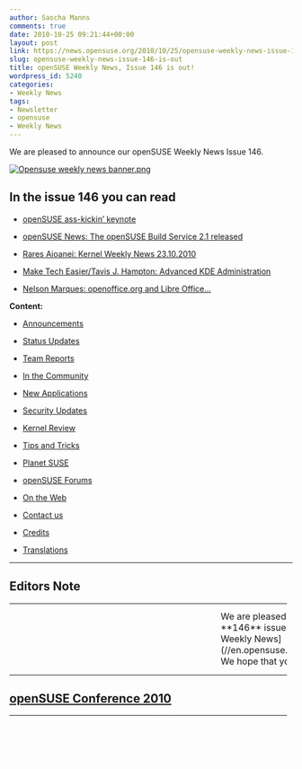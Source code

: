 ```yaml
---
author: Sascha Manns
comments: true
date: 2010-10-25 09:21:44+00:00
layout: post
link: https://news.opensuse.org/2010/10/25/opensuse-weekly-news-issue-146-is-out/
slug: opensuse-weekly-news-issue-146-is-out
title: openSUSE Weekly News, Issue 146 is out!
wordpress_id: 5240
categories:
- Weekly News
tags:
- Newsletter
- opensuse
- Weekly News
---
```


We are pleased to announce our openSUSE Weekly News Issue 146.
<!-- more -->








[![Opensuse weekly news banner.png](//en.opensuse.org/images/6/6d/Opensuse_weekly_news_banner.png)](//en.opensuse.org/File:Opensuse_weekly_news_banner.png)













## In the issue 146 you can read




  * [ openSUSE ass-kickin’ keynote](//news.opensuse.org/?p=5240#openSUSE_ass-kickin.E2.80.99_keynote)


  * [ openSUSE News: The openSUSE Build Service 2.1 released](//news.opensuse.org/?p=5240#openSUSE_News:_The_openSUSE_Build_Service_2.1_released)


  * [ Rares Aioanei: Kernel Weekly News 23.10.2010](//news.opensuse.org/?p=5240#Rares_Aioanei:_Kernel_Weekly_News_23.10.2010)


  * [ Make Tech Easier/Tavis J. Hampton: Advanced KDE Administration](//news.opensuse.org/?p=5240#Make_Tech_Easier.2FTavis_J._Hampton:_Advanced_KDE_Administration)


  * [ Nelson Marques: openoffice.org and Libre Office…](//news.opensuse.org/?p=5240#Nelson_Marques:_openoffice.org_and_Libre_Office.E2.80.A6)















**Content:**




  * [ Announcements](//news.opensuse.org/?p=5240#Announcements)


  * [ Status Updates](//news.opensuse.org/?p=5240#Status_Updates)


  * [ Team Reports](//news.opensuse.org/?p=5240#Team_Reports)


  * [ In the Community](//news.opensuse.org/?p=5240#In_the_Community)


  * [ New Applications](//news.opensuse.org/?p=5240#New.2FUpdated_Applications_.40_openSUSE)


  * [ Security Updates](//news.opensuse.org/?p=5240#Security_Updates)


  * [ Kernel Review](//news.opensuse.org/?p=5240#Kernel_Review)


  * [ Tips and Tricks](//news.opensuse.org/?p=5240#Tips_and_Tricks)


  * [ Planet SUSE](//news.opensuse.org/?p=5240#Planet_SUSE)


  * [ openSUSE Forums](//news.opensuse.org/?p=5240#openSUSE_Forums)


  * [ On the Web](//news.opensuse.org/?p=5240#On_the_Web)


  * [ Contact us](//news.opensuse.org/?p=5240#Feedback_.2F_Communicate_.2F_Get_Involved)


  * [ Credits](//news.opensuse.org/?p=5240#Credits)


  * [ Translations](//news.opensuse.org/?p=5240#Translations)







  



  






  






  






  






  






  






  






  






  






  






  






  






  






  






  






  






  






  






  






* * *


  






## Editors Note








<table style="width: 98%;" class="zeroBorder" >
<tbody >
<tr >

<td style="color: rgb(255, 255, 255); text-align: center; vertical-align: top; width: 36px;" >[![OWN-oxygen-EditorsNote draft02.png](//en.opensuse.org/images/thumb/7/7f/OWN-oxygen-EditorsNote_draft02.png/48px-OWN-oxygen-EditorsNote_draft02.png)](//en.opensuse.org/File:OWN-oxygen-EditorsNote_draft02.png)
</td>

<td style="margin: 0pt 1em 0pt 0pt;" > We are pleased to announce our **146** issue of the [openSUSE Weekly News](//en.opensuse.org/Portal:Weekly_news).  We hope that you will enjoy reading. 
</td>
</tr>
</tbody>
</table>





  









## [openSUSE Conference 2010](//conference.opensuse.org/indico//conferenceDisplay.py?confId=0)








<table style="width: 98%;" class="zeroBorder" >
<tbody >
<tr >

<td style="color: rgb(255, 255, 255); text-align: center; vertical-align: top; width: 36px;" >[![Conf2010 300x250px.png](//en.opensuse.org/images/thumb/d/d7/Conf2010_300x250px.png/48px-Conf2010_300x250px.png)](//en.opensuse.org/File:Conf2010_300x250px.png)
</td>

<td style="margin: 0pt 1em 0pt 0pt;" >  




[![Conf2010 468x60px.png](//en.opensuse.org/images/4/49/Conf2010_468x60px.png)](//en.opensuse.org/File:Conf2010_468x60px.png)




####  [Nelson Marques: To Nuremberg!](//nmarques.digitalwhores.net/2010/10/16/to-nuremberg/)




"Next thursday I’m flying to Nuremberg for the openSUSE Conference. I’m arriving somewhere between 14:00 and 15:00 considering that nothing strange happens (ex: like a snow storm).  

  

 For me it’s the first time I attend to FOSS event from such caliber. I’m having my own expectations about it, and it will for sure help me in the work I’ve been doing. I’m also looking forward to meet ‘_the_’ people to which I have interacted with during the last times online. (...)" 




####  [Sirko Kemter: May I introduce you …..](//karl-tux-stadt.de/ktuxs/?p=2817)




"Marya Morevna, she is one of the attendees of openSUSE Conference. She helps me with my presentation on wednesday evening. She comes from Russia, she likes free software because she earned her live from a tool which is free software - SynfigStudio. (...)" 




####  [The third openSUSE Conference Keynote](//news.opensuse.org/2010/10/18/the-third-opensuse-conference-keynote/)




"This Wednesday the 2nd openSUSE Conference 2010 opens its doors and we are very happy to announce the third keynote today.  

  

 The Desktop and the Cloud – Thoughts about Freedom on Thursday morning at 9:30 am. How relevant is the desktop in a world where computing is happening in the cloud?  

  

 The motto for our conference is one of the basic ideas of openSUSE: Collaboration across borders. This is why we are especially proud to have this subject addressed in a keynote by two key people from the free desktop world: Cornelius Schumacher, president of KDE e.V., and Vincent Untz, former president of the GNOME Foundation. (...)" 




####  [Sascha Manns: Live from the openSUSE Conference 2010 in Nuremberg](//saigkill.wordpress.com/2010/10/20/live-from-the-opensuse-conference-2010-in-nuremberg/)




"Today it starts: The new openSUSE Conference. We have over 240 Registrations before start. Some Registrants sleeping in the Hotel from the Berufsbildungswerk. I’m living in the third floor. And i am happy, a clean and convenient room.  

  

 Today the Conference starts at 09:30 with Henne Vogelsangs Talk „Get your ass up!“. He motivates us, not just to talk about what is to do. We should just doing anything and have fun.  

  

 The next Talk i’ve listened was Lubos Lunaks talk about „Easy multi – distribution package builds with the buid service. Lubos explained us, how to use the kde-obs-generator. This Program needs just a singe INFO File with the needed Inforations, and the Program creates from that a *.spec File and two debian*.control Files. So we have all for building Packages for Fedora, Mandriva, Debian and Ubuntu. This talk motivates me to try it out. Maybe i can support in Future my Packages who i maintain in more Destinations. (...)" 




####  [openSUSE ass-kickin’ keynote](//news.opensuse.org/2010/10/20/opensuse-ass-kickin-keynote/)


"As 260 fans of openSUSE descended upon Nuremberg, the second annual openSUSE Conference began at 9:30 sharp with Hendrik “Henne” Vogelsang delivering a very important and poignant message for us all..  

  




In Henne’s keynote, “Get your ass up!”, he talks about where we are and how we can move forward as a Project. “We’re in a unique position”, Henne said. He asked the audience how old they thought SUSE was. Nobody guessed correctly – it is 18 years. Debian is 17, Red hat 16 – SUSE really has been around a long time. Yet it has only been a really open project for a few years – Henne considers the opening of Factory during 2009 the real milestone here." 




####  [Adrian Schröter: Fotostream from openSUSE Conference 2010](//lizards.opensuse.org/2010/10/21/fotostream-from-opensuse-conference-2010/)




"[Yet another foto stream](//www.flickr.com/photos/adrianschroeter/5101297353/) from the openSUSE conference. You see the desktop leads from KDE and Gnome (Cornelius Schumacher and Vincent Untz) giving a talk about the past and future of the free desktop, Stephan Kulow about the future of the distribution, Bernhard Wiedemann about QA testing and so on.  

  

 Most important may be the presentation of the openSUSE board (mainly by Pascal Bleser) how they plan to found an independent foundation for openSUSE as non-profit organization. An important rule of that foundation is that it is independent of any company (no majority of Novell here) but can handle sponsoring, partnering and trademark questions.  

  

 We had also very filled rooms during the OBS talks, but I was unable to take pictures at that point of time unfortunately ;)  

  

 You can skip to the end and leave a response. Pinging is currently not allowed." 




####  [Sebastian Kügler: openSUSE conference 2010](//vizzzion.org/blog/2010/10/opensuse-conference-2010/)




"These October days, I’m spending in Nürnberg in Southern Germany to attend the openSUSE conference. My role here is three-fold, first and foremost I am here as a representative of open-slx, my employer who sells products and services based on top of openSUSE. Then, I’m a KDE ambassador. Finally, I’m also getting more and more involved with the openSUSE team, getting to know many people and learning about challenges and opportunities this community faces. (...)" 




####  [OSC2010 Key note – From Developers to Users and back](//news.opensuse.org/2010/10/21/osc2010-key-note-from-developers-to-users-and-back/)




"Frank Karlitschek will show us on Saturday at 9:30 the project he’s working on to simplify the way software gets to users. Frank has deep knowledge in open source communities as member of the [KDE e.V](//ev.kde.org/). Board of Directors and eg. as driver behind the [open-PC](//open-pc.com/) project and some more activities he’s doing. (...)" 




####  [Vincent Untz: openSUSE Conference Party](//www.vuntz.net/journal/post/2010/10/21/openSUSE-Conference-Party)




"I'm in Nuremberg since Sunday, and the openSUSE Conference started yesterday. So I have already tons of interesting bits to tell. But the really important part is:  

  

[![20101021 lizard-lounge.png](//en.opensuse.org/images/thumb/7/7b/20101021_lizard-lounge.png/300px-20101021_lizard-lounge.png)](//en.opensuse.org/File:20101021_lizard-lounge.png)  

  

 Thanks to B1 Systems for sponsoring the party tonight!" 




####  [Jos Poortvliet: oSC party fun](//nowwhatthe.blogspot.com/2010/10/osc-party-fun.html)




"Wow, third day of the openSUSE conference already. Feels like the conference started an hour ago, every second has been busy. Well, almost. I'm currently enjoying my morning-thee, feeling a bit bad about the fact that 5 minutes ago the Friday keynote started... Will get a cab soon to not miss all of it ;-)  

  

 Last night we had the party - which was very, very cool. Green lighting, red and green drinks and I've met many nice 'old toads' (the openSUSE branded beer). Which contributes to me really loving my thee right now. (...)" 




####  [Will Stephenson: Video: KDE people at openSUSE Conference 2010](//www.kdedevelopers.org/node/4343)




"I couldn't resist snapping as many KDE folk at the openSUSE conference as I could, and editing them together into: [a short video](//bille.blip.tv/file/4281044/). (...)" 




####  [Smeegol at oSC](//news.opensuse.org/2010/10/23/smeegol-at-osc/)




"Wednesday at the conference, Smeegol master Andrew “Funkypenguin” Wafaa was given the stage by Michael Meeks who was supposed to talk about MeeGo. Meeks claimed that he’d rather have someone on the stage who actually knew what he was talking about, hence Andrew had to explain himself to the audience. (...)" 




####  [Klaas Freitag: openSUSE Conference](//lizards.opensuse.org/2010/10/23/opensuse-conference/)




"I am home from the openSUSE Conference 2010 and finally landed on the sofa. I don’t know why conferences are so exhausting, but they are for me. My brain slowly becomes sorted again and starts to reflect what happened on the conference. Wow, I can say that I didn’t expect it to become such a great event. There were so many interesting and enthusiastic discussions about topics concerning the openSUSE distribution or about things you can do under the openSUSE umbrella. (...)" 




####  [Will Stephenson: Upstream holiday](//lizards.opensuse.org/2010/10/24/upstream-holiday/)




"The openSUSE Conference went really well last week. There was an amazing range of material and the audience’s participation in every talk I attended showed that the openSUSE project has moved past the show-and-tell presentations of a company and its customers to a community using the event to share knowledge between its members and develop. As part of the openSUSE Boosters team, I was in it up to my neck. On Wednesday I started with a talk on image building for application authors which was well attended but I think I should tweak towards users’ needs as there weren’t many app authors present. I gave a talk about the upcoming KDE features that will be in openSUSE 11.4 on Thursday, because openSUSE 11.3 had KDE 4.4 but due to the 3 month difference in both projects’ release cycles, openSUSE 11.4 will have the KDE 4.6 releases of platform, workspaces and apps. That equals a lot of changes, so I summarized them for people who don’t read Planet KDE as avidly as I do. The Lizard Lounge event in the SUSE building on Thursday night gave everyone a chance to catch their breath drinking limited edition Old Toad SUSE beer. (...)" 




####  [Sirko Kemter: openSUSE Conference 2010](//karl-tux-stadt.de/ktuxs/?p=2820)




"I am finally home from openSUSE Conference v2.0 and now I have time to write an article about it. Conference started for me on tuesday with my arrival. I have only 240km ride to Nuremberg but with train you need nearly 4 hours. For the first evening I joined one of the planned social dinners. So I went with some others to a chinese restaurant nearby. (...)" 




####  [Thomas Thym: openSUSE conference 2010 is over](//ungethym.blogspot.com/2010/10/opensuse-conference-2010-is-over.html)




"openSUSE conference is over. It was an amazing and exhausting time. And the most important thing I learned was: The openSUSE project is a commuity. Of cause I meet many community members employed by Novell. But also many contributors NOT payed by that sponsor. The project is moving more and more into the direction of independence (e.g. with it's community based new strategy).  

  

 I was suspisious myself when I choose my distro some time ago. Shall I really try openSUSE, with all the deals the main sponsor is doing? From now on I am sure that these prejudices were wrong. (...)" 




####  [Christian Boltz: Keysigning made easy](//blog.cboltz.de/archives/57-Keysigning-made-easy.html)




"At the openSUSE conference I heard many interesting talks and met lots of nice people from the openSUSE community. I also took part at the keysigning party. To avoid that everybody has to start from scratch, here is a HowTo sign keys efficiently with caff." 




####  [Martin Mohring: OBS 2.1: Status of SuperH (sh4) support with QEMU](//lizards.opensuse.org/2010/10/24/obs-2-1-status-of-superh-sh4-support-with-qemu/)




"With established ARM support in OBS the as well as emulated MIPS and PowerPC is getting more mature, the last big embedded architecture not working in OBS with QEMU user mode was SH4. QEMU developers community had done a lot of work in improving QEMU user mode during the last months, so I can proudly present with currently only a few patches to QEMU git master OBS builds working with the SH4 port of Debian Sid. The new QEMU 0.13 released recently is a big milestone for this. Another news is that I had fixed the bugs in Virtual Machine builds (build script) when using them with some architectures like PowerPC 32bit and SH4. So now also the combination of using for example KVM (XEN should also work) in a worker together with ARM, MIPS, PowerPC and SH4 is working. The appropriate fixes are in one of the next build script releases (if not even released already now with OBS 2.1, I have to check that). You can select architecture “sh4″ with OBS 2.1 and also start a scheduler with “sh4″." 




####  [Sirko Kemter: openSUSE Conference 2010](//karl-tux-stadt.de/ktuxs/?p=2820)




"I am finally home from openSUSE Conference v2.0 and now I have time to write an article about it. Conference started for me on tuesday with my arrival. I have only 240km ride to Nuremberg but with train you need nearly 4 hours. For the first evening I joined one of the planned social dinners. So I went with some others to a chinese restaurant nearby. I was not really happy about the situation to have two of them but Will saw not my announcement on the project mailinglist and planned a second one. But some of the KDE people from the other dinner joined us later. Personnally I like such things so I think we should plan such a thing next conference from the beginning on. Next day the conference started with Hennes kicking ass keynote and ended with my talk about free and open movies and of course I showed some of them. I write an second article about that and of course I load up my slides and give the URLs to the movies I showed there. Between that I attend only a few talks and sessions, one of them was the session about the foundation. Second day I had also not a lot of time to attend sessions, but that means not I did nothing, I had a lot of conversations with people I do work and thats more important for me. I load up some photos and did some tweets and thats what I tried to do, give the part of our community the not can attend the conference a view whats going on there. The day ended with the Lizard Lounge the social event of the openSUSE Conference." ====[[//lizards.opensuse.org/2010/10/24/upstream-holiday/](//lizards.opensuse.org/2010/10/24/upstream-holiday/) The openSUSE Conference went really well last week. There was an amazing range of material and the audience’s participation in every talk I attended showed that the openSUSE project has moved past the show-and-tell presentations of a company and its customers to a community using the event to share knowledge between its members and develop. As part of the openSUSE Boosters team, I was in it up to my neck. On Wednesday I started with a talk on image building for application authors which was well attended but I think I should tweak towards users’ needs as there weren’t many app authors present. I gave a talk about the upcoming KDE features that will be in openSUSE 11.4 on Thursday, because openSUSE 11.3 had KDE 4.4 but due to the 3 month difference in both projects’ release cycles, openSUSE 11.4 will have the KDE 4.6 releases of platform, workspaces and apps. That equals a lot of changes, so I summarized them for people who don’t read Planet KDE as avidly as I do. The Lizard Lounge event in the SUSE building on Thursday night gave everyone a chance to catch their breath drinking limited edition Old Toad SUSE beer. On Friday I gave a spontaneous BoF on KWin’s current and upcoming features. Can you name the four ways to show your desktop in 4.5? I only had 3 until a member of the audience pointed out a 4th. And yesterday I supported Chani’s workshop on developing for Plasma using Javascript and QML, which piqued the audience’s interest by showing how KDE’s high-level services like the Plasma applets framework and the KConfig configuration storage library add value to the glamour of QML and QGraphicsView. To enable all of the audience to participate, I’d prepared another live image, this time an SDK based on KDE trunk, Qt 4.7 and latest Qt Designer 2.0.1 with all the headers and developer docu on board. This paid off, as unlike at Akademy, most people didn’t have developer builds ready to go on their laptops. Within minutes we had copies booting from everyone’s USB sticks and people were working through the included git repository of tutorials prepared by Chani, making flags change colour on click and saving applet state using only a schema file and a Qt Designer config UI." 




####  [Klaas Freitag: openSUSE Conference](//lizards.opensuse.org/2010/10/23/opensuse-conference/)




"I am home from the openSUSE Conference 2010 and finally landed on the sofa. I don’t know why conferences are so exhausting, but they are for me. My brain slowly becomes sorted again and starts to reflect what happened on the conference. Wow, I can say that I didn’t expect it to become such a great event. There were so many interesting and enthusiastic discussions about topics concerning the openSUSE distribution or about things you can do under the openSUSE umbrella. The fun side of community and technology was inspiring people all over, in opposite to some situations I remember on the last years conference where we had to deal with unpleasant topics. This seemed to have completely went away, instead people were aiming to solve problems together in a constructive way or, even more fun, worked on new things without so called stop-energy." 




####  [Thomas Thym: openSUSE conference 2010 is over](//ungethym.blogspot.com/2010/10/opensuse-conference-2010-is-over.html)




"openSUSE conference is over. It was an amazing and exhausting time. And the most important thing I learned was: The openSUSE project is a commuity. Of cause I meet many community members employed by Novell. But also many contributors NOT payed by that sponsor. The project is moving more and more into the direction of independence (e.g. with it's community based new strategy). I was suspisious myself when I choose my distro some time ago. Shall I really try openSUSE, with all the deals the main sponsor is doing? From now on I am sure that these prejudices were wrong." 



</td>
</tr>
</tbody>
</table>





  









## Announcements








<table style="width: 98%;" class="zeroBorder" >
<tbody >
<tr >

<td style="color: rgb(255, 255, 255); text-align: center; vertical-align: top; width: 36px;" >[![Marketing.png](//en.opensuse.org/images/9/98/Marketing.png)](//en.opensuse.org/File:Marketing.png)
</td>

<td style="margin: 0pt 1em 0pt 0pt;" >


####  [openSUSE News: The openSUSE Build Service 2.1 released](//news.opensuse.org/2010/10/19/the-opensuse-build-service-2-1-released/)


"The openSUSE Build Service – OBS – is now officially at release 2.1. We’re delighted with the improvements in this release, including an enhanced web interface, integration with online code management systems and better access controls. (...)" 


####  [Jos Poortvliet: Almost time!](//nowwhatthe.blogspot.com/2010/10/almost-time.html)




"After a slightly-too-big dinner last night your strategy team spend all day working on the strategy docs. We've spend most of that time trying to shorten it without loosing the essential information in there - trying to make it more readable. I think we did reasonable well - the results are [on co-ment](https://lite.co-ment.com/text/lNPCgzeGHdV/view/) again. (...)" 




####  [Advance discontinuation notice for openSUSE 11.1](//lists.opensuse.org/opensuse-announce/2010-10/msg00008.html)




"SUSE Security announces that the SUSE Security Team will stop releasing updates for openSUSE 11.1 soon.  

 Having provided security-relevant fixes for the last two years, we will stop releasing updates after December 31st 2010.  

  

 As a consequence, the openSUSE 11.1 distribution directory on our server download.opensuse.org will be removed from /distribution/11.1/ to free space on our mirror sites. The 11.1 directory in the update tree /update/11.1 will follow, as soon as all updates have been published. Also the openSUSE buildservice repositories building openSUSE 11.1 will be removed. (...)" 




####  [Thomas Schraitle: RTFM!](//lizards.opensuse.org/2010/10/23/rtfm/)




"Before and during the openSUSE conference, some nice people (Jens-Daniel, Jürgen, Darix) created the following site for you:  

[//rtfm.opensuse.org](//rtfm.opensuse.org/)  

  

 Thank you guys! I like the thrilling name. ;-)  

  

 It’s a static page (at the moment?) and collects the current documentation from several products and projects. Probably you will see more to come in the next weeks.  

  

 Have fun!" 




####  [OSC2010 Key note – From Developers to Users and back](//news.opensuse.org/2010/10/21/osc2010-key-note-from-developers-to-users-and-back/)




"Frank Karlitschek will show us on Saturday at 9:30 the project he’s working on to simplify the way software gets to users. Frank has deep knowledge in open source communities as member of the KDE e.V. Board of Directors and eg. as driver behind the open-PC project and some more activities he’s doing. What makes developers and users happy ? Currently developers create great software solving the user’s problem. But getting the software in a consumable way, simple, fast and efficient to the user nowadays still comes with some challenges. And marketing of the software isn’t covered either yet. So, maybe this situation could be improved. This is the first public presentation of on ongoing project to radically simplify the work for the developers and make new applications available for end users in just a few minutes. If you have not registered for the conference yet, please do so here to assure we have enough chairs. Our yearly conference is free of charge, offers interesting talks and gives you the best chance to meet many cool people in person!" 




####  [Smeegol at oSC](//news.opensuse.org/2010/10/23/smeegol-at-osc/)




"Wednesday at the conference, Smeegol master Andrew “Funkypenguin” Wafaa was given the stage by Michael Meeks who was supposed to talk about MeeGo. Meeks claimed that he’d rather have someone on the stage who actually knew what he was talking about, hence Andrew had to explain himself to the audience. **What is special about Smeegol** According to Andrew he developed Smeegol in part because he thought he could do better by building upon openSUSE. openSUSE has a real ‘open’ builservice, where anyone can easily contribute code and improvements to the packages where MeeGo has a much more closed development process. Moreover, openSUSE offers a whole ecosystem of services like a wiki and a bugtracker; and more importantly, openSUSE has a huge community of experts in a variety of area’s who can answer questions and contribute solutions to the many issues that MeeGo faces. Andrew has, for many applications and components in Smeegol, taken advantage of existing openSUSE packages thus offering NetworkManager (which offers proper encryption support, AdHoc networking, VPN etc ) and a more up-to-date Chromium. Andrew also spend considerable time in getting more social networking features to work in Smeegol – like Facebook and twitter." 



</td>
</tr>
</tbody>
</table>





  









## Status Updates







### Distribution





<table style="width: 98%;" class="zeroBorder" >
<tbody >
<tr >

<td style="color: rgb(255, 255, 255); text-align: center; vertical-align: top; width: 36px;" >[![Suse Box.png](//en.opensuse.org/images/thumb/9/94/Suse_Box.png/48px-Suse_Box.png)](//en.opensuse.org/File:Suse_Box.png)
</td>

<td style="margin: 0pt 1em 0pt 0pt;" >  




####  Bugzilla




**Important links:**




  * [Detailed Bugzilla Report](https://bugzilla.novell.com/report.cgi?x_axis_field=bug_severity&y_axis_field=product&z_axis_field=&query_format=report-table&short_desc_type=allwordssubstr&short_desc=&long_desc_type=fulltext&long_desc=&classification=openSUSE&bug_file_loc_type=allwordssubstr&bug_file_loc=&status_whiteboard_type=allwordssubstr&status_whiteboard=&keywords_type=anywords&keywords=&bug_status=UNCONFIRMED&bug_status=NEW&bug_status=ASSIGNED&bug_status=NEEDINFO&bug_status=REOPENED&emailassigned_to1=1&emailtype1=substring&email1=&emailassigned_to2=1&emailreporter2=1&emailqa_contact2=1&emailcc2=1&emailtype2=substring&email2=&bugidtype=include&bug_id=&votes=&chfieldfrom=&chfieldto=Now&chfieldvalue=&format=table&action=wrap&field0-0-0=noop&type0-0-0=noop&value0-0-0=)


  * [Submitting Bug Reports](//en.opensuse.org/openSUSE:Submitting_bug_reports)


  * [Bug Reporting FAQ](//en.opensuse.org/openSUSE:Bug_reporting_FAQ)


</td>
</tr>
</tbody>
</table>





  






## Team Reports




### Build Service Team





<table style="width: 98%;" class="zeroBorder" >
<tbody >
<tr >

<td style="color: rgb(255, 255, 255); text-align: center; vertical-align: top; width: 36px;" >[![OWN-oxygen-Build-Service.png](//en.opensuse.org/images/9/98/OWN-oxygen-Build-Service.png)](//en.opensuse.org/File:OWN-oxygen-Build-Service.png)
</td>

<td style="margin: 0pt 1em 0pt 0pt;" >


####  [Jos Poortvliet: Notes on OBS](//nowwhatthe.blogspot.com/2010/10/notes-on-obs.html)




"Having an awesome time here at the conference - esp last night with the Movie Night, the Movies were cool. As was the beer during and afterwards...  

  

 During the day I followed talk by Lubos Lunak about the Build Service as I wanted to learn more about it. As I made notes I decided to share them :D  

  

 In the introduction Lubos shared that apparently you have to package each application by hand - however, automatic downloading of random tarballs from the internet and turning them into packages for all linux distributions on distrowatch.org is planned for OBS 3.0! (...)" 




####  [Martin Mohring: OBS 2.1: Status of SuperH (sh4) support with QEMU](//lizards.opensuse.org/2010/10/24/obs-2-1-status-of-superh-sh4-support-with-qemu/)




"With established ARM support in OBS the as well as emulated MIPS and PowerPC is getting more mature, the last big embedded architecture not working in OBS with QEMU user mode was SH4. QEMU developers community had done a lot of work in improving QEMU user mode during the last months, so I can proudly present with currently only a few patches to QEMU git master OBS builds working with the SH4 port of Debian Sid. The new QEMU 0.13 released recently is a big milestone for this. (...)" 




####  Build Service Statistics




Statistics can found at [//build.opensuse.org](//build.opensuse.org/)



</td>
</tr>
</tbody>
</table>





  






### GNOME Team





<table style="width: 98%;" class="zeroBorder" >
<tbody >
<tr >

<td style="color: rgb(255, 255, 255); text-align: center; vertical-align: top; width: 36px;" >[![GNOME-foot.jpg](//en.opensuse.org/images/thumb/8/82/GNOME-foot.jpg/48px-GNOME-foot.jpg)](//en.opensuse.org/File:GNOME-foot.jpg)
</td>

<td style="margin: 0pt 1em 0pt 0pt;" >  




####  [Vincent Untz: JDLL 2010](//www.vuntz.net/journal/post/2010/10/21/JDLL-2010)




"Last Friday, I headed to Lyon for the JDLL 2010. It's an event that feels always a bit special for me since the JDLL was the first event I attended a long while ago. Even though it's not the biggest event in France, for some reason, all the usual suspects from the french-speaking free software community is coming. So a good place to be to catch up with various people (Alexandre, Didier, FrédéricP, Michael from the GNOME-FR <strike>conspiracy</strike>community, as well as our friends from Mageia, and more). (...)" 



</td>
</tr>
</tbody>
</table>





  






### KDE Team





<table style="width: 98%;" class="zeroBorder" >
<tbody >
<tr >

<td style="color: rgb(255, 255, 255); text-align: center; vertical-align: top; width: 36px;" >[![Kde-logo.jpg](//en.opensuse.org/images/thumb/7/73/Kde-logo.jpg/48px-Kde-logo.jpg)](//en.opensuse.org/File:Kde-logo.jpg)
</td>

<td style="margin: 0pt 1em 0pt 0pt;" >  




####  [Andreas Demmer: Dashboard animation](//www.andreas-demmer.de/en/2010/10/19/dashboard-animation/?utm_source=feedburner&utm_medium=feed&utm_campaign=Feed%3A+andreas-demmer%2Fkde+%28Andreas+Demmer%3A+KDE%29)




"Yesterday evening, I added the first animation to the KWin [dashboard effect](//www.andreas-demmer.de/en/2010/06/24/dashboard-effekt-plugin-stand-der-dinge/): Saturation and brightness of the background do now change over a configurable time span when the dashboard appears. The smooth fade of the background adds some eye candy without being to obstrusive (hopefully).  

  

 I posted [the according patch](//reviewboard.kde.org/r/5658/) to the KDE review board. If everything works out fine, the patch will be in trunk for KDE SC 4.6 before code freeze." 



</td>
</tr>
</tbody>
</table>





  






### Marketing Team





<table style="width: 98%;" class="zeroBorder" >
<tbody >
<tr >

<td style="color: rgb(255, 255, 255); text-align: center; vertical-align: top; width: 36px;" >[![Start-here-branding.png](//en.opensuse.org/images/thumb/c/c6/Start-here-branding.png/48px-Start-here-branding.png)](//en.opensuse.org/File:Start-here-branding.png)
</td>

<td style="margin: 0pt 1em 0pt 0pt;" >


####  [Jos Poortvliet: Ambassador video's](//nowwhatthe.blogspot.com/2010/10/ambassador-videos.html)




"A couple of days ago Chuck came up with a (brilliant) idea to bring our ambassadors a bit closer to the openSUSE conference, even if they can't physically be there: [let's all record a greeting message](//lists.opensuse.org/opensuse-ambassadors/2010-10/msg00025.html)!  

  

 So that idea is awesome, and Bruno just announced [some space to put the video's](//lists.opensuse.org/opensuse-ambassadors/2010-10/msg00050.html).  

  

 So, if you're an openSUSE ambassador and you won't make it to the conference, record a video and put it live :D (...)" 



</td>
</tr>
</tbody>
</table>





  






### Mono Team





<table style="width: 98%;" class="zeroBorder" >
<tbody >
<tr >

<td style="color: rgb(255, 255, 255); text-align: center; vertical-align: top; width: 36px;" >[![Mono project logo.png](//en.opensuse.org/images/thumb/8/87/Mono_project_logo.png/48px-Mono_project_logo.png)](//en.opensuse.org/File:Mono_project_logo.png)
</td>

<td style="margin: 0pt 1em 0pt 0pt;" >  




####  [Lluis Sanchez: Cydin source published](//foodformonkeys.blogspot.com/2010/10/cydin-source-published.html)




"I just published the source code of [Cydin](//foodformonkeys.blogspot.com/2010/06/hack-week-project-cydin.html) in [github](//github.com/slluis/cydin). Cydin is an add-in repository for applications based on Mono.Addins. The latest version is currently running the [MonoDevelop add-in repo](//addins.monodevelop.com/). I have many ideas to keep improving Cydin. Here are a few: (...)" 



</td>
</tr>
</tbody>
</table>





  






### openFATE Team





<table style="width: 98%;" class="zeroBorder" >
<tbody >
<tr >

<td style="color: rgb(255, 255, 255); text-align: center; vertical-align: top; width: 36px;" >[![Logo-fate.png](//en.opensuse.org/images/thumb/c/c2/Logo-fate.png/48px-Logo-fate.png)](//en.opensuse.org/File:Logo-fate.png)
</td>

<td style="margin: 0pt 1em 0pt 0pt;" >  




####  [#310721: Pkg-Config with Packagekit/Zypper integration](https://features.opensuse.org/310721)




"This idea is made to make installing from source easiest as possible. Many tools to generating makefile (configure) uses pkg-config a lot. Pkg-config returns complirer flags and path to include files.  

  

 When the package devel/header files isn't insralled, pkg-config only returns error code. We should modify pkg-config to search devel packages in the repository(like cnf). We can integrated zypper, but integrating PackageKit instead is also a good choice. The behaviour can be simply: displaying package name to install on error out. Not always package name are matched to name suggested by configuration script.  

  

 I can also imagine to write complete replacement for make, which modify system path to directory with special wrapper for compilers/pkg-config." 




####  [#310722: Update xconfig in kernel to use QT4](https://features.opensuse.org/310722)




"Since QT3 is unsupported now should the kernels xconfig now utilize QT4 instead of QT3?" 




####  [#310739: Explain how to "disable" pam-config, if manual pam configuration is in place](https://features.opensuse.org/310739)




"pam-config write the files /etc/pam.d/common-***-pc. If a user want to use its own configuration, he has to remove the symlink from /etc/pam.d/common-*** to the -pc files and create the common-*** file with his configuration to prevent pam-config from removing his configuration.  

  

 But this is nowhere explained. It should be added to the pam-config manpage.  

  

 Additionally we should think about a way to prevent overwriting manual changes to the service files, if --service is used." 




####  Statistics




[Feature](https://features.opensuse.org/) statistics for [openSUSE 11.4](https://features.opensuse.org/statistic/product/22236)




[More information on openFATE](//en.opensuse.org/openSUSE:Openfate)



</td>
</tr>
</tbody>
</table>





  






### OpenOffice.org Team





<table style="width: 98%;" class="zeroBorder" >
<tbody >
<tr >

<td style="color: rgb(255, 255, 255); text-align: center; vertical-align: top; width: 36px;" >[![Nuvola apps ooo gulls.png](//en.opensuse.org/images/thumb/3/3b/Nuvola_apps_ooo_gulls.png/48px-Nuvola_apps_ooo_gulls.png)](//en.opensuse.org/File:Nuvola_apps_ooo_gulls.png)
</td>

<td style="margin: 0pt 1em 0pt 0pt;" >


####  [Mike McCallister: More LibreOffice: Infrastructure Expands, Beta 2 Released, and Oracle Gets Hostile](//metaverse.wordpress.com/2010/10/19/more-libreoffice-infrastructure-expands-beta-2-released-and-oracle-gets-hostile/)




"A couple weeks into the LibreOffice project, and the room is really beginning to come together. Let’s try to summarize what’s been happening: 




  * October 13 marked the 10th anniversary of Sun freeing the StarOffice source code and creating the OpenOffice.org project. Luis Suarez-Potts sent this email on behalf of the OpenOffice.org community. The Document Foundation released The Next Decade Manifesto, outlining the goals of the foundation and the LibreOffice project. 


  * LibreOffice Beta 2 was released on October 14. (...)" 


</td>
</tr>
</tbody>
</table>





  






### Translation Team





<table style="width: 98%;" class="zeroBorder" >
<tbody >
<tr >

<td style="color: rgb(255, 255, 255); text-align: center; vertical-align: top; width: 36px;" >[![Icon-localize.png](//en.opensuse.org/images/thumb/9/95/Icon-localize.png/48px-Icon-localize.png)](//en.opensuse.org/File:Icon-localize.png)
</td>

<td style="margin: 0pt 1em 0pt 0pt;" >  




####  Localization




  * Daily updated translation statistics are available on the [openSUSE Localization Portal](//i18n.opensuse.org/). 


  * [Trunk Top-List](//i18n.opensuse.org/stats/trunk/toplist.php) – [Localization Guide](//en.opensuse.org/OpenSUSE_Localization_Guide)


</td>
</tr>
</tbody>
</table>





  









## In the Community 








<table style="width: 98%;" class="zeroBorder" >
<tbody >
<tr >

<td style="color: rgb(255, 255, 255); text-align: center; vertical-align: top; width: 36px;" >[![Icon-project.png](//en.opensuse.org/images/3/31/Icon-project.png)](//en.opensuse.org/File:Icon-project.png)
</td>

<td style="margin: 0pt 1em 0pt 0pt;" >  




###  Events & Meetings




Past: 




  * [**October 13, 2010: German Wiki Team Meeting**](//news.opensuse.org/2010/05/30/german-wiki-team-meeting-2/)


  * [**October 14, 2010: ﻿openSUSE KDE Team meeting**](//news.opensuse.org/2010/05/13/%ef%bb%bfopensuse-kde-team-meeting/)


  * [**October 20, 2010: openSUSE Board Meeting**](//news.opensuse.org/2010/03/24/opensuse-board-meeting/)


  * [**October 21, 2010: Lizard Lounge**](//news.opensuse.org/2010/10/14/lizard-lounge-2/)


  * [**October 20-23, 2010: openSUSE Conference 2010 (Nuremberg, Germany)**](//en.opensuse.org/Portal:Conference)



  

 Upcoming: 




  * [** October 27, 2010: German Wiki Team Meeting**](//news.opensuse.org/2010/05/30/german-wiki-team-meeting-2/)


  * [** November 6, 2010: Brandenburger Linuxinfotag (Germany)**](//blit.org/)


  * [** November 10-12, 2010: Latinoware 2010 (Brazil)**](//www.latinoware.org/)


  * [** November 13-14, 2010: OpenRheinRuhr (Germany)**](//openrheinruhr.de/)



  






  * You can find more informations on other events at: 


    * [openSUSE News/Events](//news.opensuse.org/category/events/) – [Local events](//en.opensuse.org/openSUSE:Ambassadors_events)



###  openSUSE for your ears




  * The openSUSE Weekly News are available as Livestream or Podcast in the German Language. You can hear it or download it on [//blog.radiotux.de/podcast](//blog.radiotux.de/podcast). 



###  From Ambassadors




####  [Mohammad Edwin Zakaria: Geeko Comes to Schools](//lizards.opensuse.org/2010/10/17/3dmedwinz-picasaweb-hrefhttppicasaweb-google-commedwinzicteqep-target_blankpicasaweb/)




"Yogyakarta is one of the tourism destination in Indonesia. The unique Javanise tradition blend with some acculturation from outside culture. Recently I was asked by the Ministry of Communication and Information Technology and Office of Education, Youth and Sport of Yogyakarta to help them to prepare the computer lab for elementary and junior high school in Yogyakarta Province – Indonesia.  

  

 Well, this is the tough job. I work with some expert, teacher and education strategist to prepare the e-learning system. We should prepare learning/teaching material in digital format, train the teacher to use authoring tools and operating system, and prepare the schools to be ready to receive the PC’s. This government initiative will involve 500 schools in 3 years. Every school that involve in this program will receive 21 PCs.  

  

 We select openSUSE Li-f-e as the operating system in every pc. The selection is not because I’m an openSUSE member but we come to the conclusion that openSUSE Li-f-e is the most complete and well prepare distribution for education (well, I convince other expert, some of them are Ph.D, he..he…). This year there are 110 schools involve in this program, this means another new 2310 openSUSE installation and more than 4000 new users if we assume that every PC will be used by 2 students. (...)" 




####  [Kálmán Kéménczy: Linux in Education (LOK) - Budapest, Hungary - Report](//lists.opensuse.org/opensuse-ambassadors/2010-10/msg00061.html)




"Please find my report here.  




Event: Linux in Education (LOK) - Budapest, Hungary.  Date: October 16th, 2010.  Location: Miklos Bercsenyi High School and College (...)" 


####  [Kálmán Kéménczy: Ambassador goal review - Hungary](//lists.opensuse.org/opensuse-ambassadors/2010-10/msg00063.html)




"I like the boosters weekly review so I decide to do a bimonthly review for same reasons about the status of my/Hungarian community goals.  

 On the 11.3 release party in Budapest we set few goals in August:  

[//lists.opensuse.org/opensuse-ambassadors/2010-08/msg00069.html](//lists.opensuse.org/opensuse-ambassadors/2010-08/msg00069.html) (...)" 




###  openSUSE in $COUNTRY


"Details" 


###  Communication




  * [The Mailinglists](//lists.opensuse.org/)


  * [The openSUSE Forums](//forums.opensuse.org/)] 



###  Contributors




  * [The User Directory](//users.opensuse.org/)


</td>
</tr>
</tbody>
</table>





  









## New/Updated Applications @ openSUSE








<table style="width: 98%;" class="zeroBorder" >
<tbody >
<tr >

<td style="color: rgb(255, 255, 255); text-align: center; vertical-align: top; width: 36px;" >[![OWN-oxygen-New-Updated-Applications.png](//en.opensuse.org/images/1/10/OWN-oxygen-New-Updated-Applications.png)](//en.opensuse.org/File:OWN-oxygen-New-Updated-Applications.png)
</td>

<td style="margin: 0pt 1em 0pt 0pt;" >  




####  [Sankar P: Stunning Random Wallpapers for your "openSUSE GNOME" Desktop](//psankar.blogspot.com/2009/10/stunning-random-wallpapers-for-your.html)




"I came across an interesting project named [Webilder](//www.webilder.org/). It is so awesome. Webilder can... 


- download flickr photos that match tags (for example: beach,party)  - download photos from flickr users of your choice.  - download most interesting photos from flickr.  - download amazing daily proshots from Webshots (requires Webshots account).  - automatically download new photos for you.  - change your wallpaper every few minutes.  - import webshots collections (wbz or wbc formats). 


(...)  

  

 openSUSE was not having rpms for this package. So I went ahead and created a build-service [project](https://build.opensuse.org/project/show?project=home:psankar:webilder) for this. [Go GRAB The RPM :-)](//software.opensuse.org/ymp/home:psankar:webilder/openSUSE_11.1/Webilder.ymp) (1-click install) (...)" 




  * You can find other interesting Packages at: 


  * [Packman](//packman.links2linux.de/rdf/packman_en.rdf) – [OBS](https://hermes.opensuse.org/feeds/66367)


</td>
</tr>
</tbody>
</table>





  









## Security Updates








<table style="width: 98%;" class="zeroBorder" >
<tbody >
<tr >

<td style="color: rgb(255, 255, 255); text-align: center; vertical-align: top; width: 36px;" >[![Logo-SecurityUpdates.png](//en.opensuse.org/images/6/68/Logo-SecurityUpdates.png)](//en.opensuse.org/File:Logo-SecurityUpdates.png)
</td>

<td style="margin: 0pt 1em 0pt 0pt;" >


To view the security announcements in full, or to receive them as soon as they're released, refer to the [openSUSE Security Announce](//lists.opensuse.org/opensuse-security-announce/) mailing list.  

  





</td>
</tr>
</tbody>
</table>





  









## Kernel Review








<table style="width: 98%;" class="zeroBorder" >
<tbody >
<tr >

<td style="color: rgb(255, 255, 255); text-align: center; vertical-align: top; width: 36px;" >[![Tux.svg.png](//en.opensuse.org/images/thumb/b/bc/Tux.svg.png/48px-Tux.svg.png)](//en.opensuse.org/File:Tux.svg.png)
</td>

<td style="margin: 0pt 1em 0pt 0pt;" >  




####  [Linus Torvalds: Linux 2.6.36](//thread.gmane.org/gmane.linux.kernel/1051573)




"So it's a week later than I wanted (plus all the days that added up from me having a few 8-day weeks during this release window), but it's out there now.  

  

 The delay means that the merge window that opens now would cover the upcoming kernel summit. However, I really hope that everybody sends me their patches and pull requests _before_ KS even starts. And if you're affected by the kernel summit you probably won't have time during it to finalize anything that week anyway, especially for those staying for plumbers afterwards, and... (...)" 




####  [h-online/Thorsten Leemhuis: What's new in Linux 2.6.36](//www.h-online.com/open/features/What-s-new-in-Linux-2-6-36-1103009.html)




"The new kernel version is notable because it hasn't grown in size – yet it contains hundreds of advancements which will be obvious to end users, who don't often notice changes in their Linux distribution's kernel.  

  

 After 80 days of development Linus Torvalds has released Linux version 2.6.36. It got the name "Flesh-Eating Bats with Fangs" with the eight pre-release; Torvalds was inspired by a bat that recently found its way into his house. The new Linux kernel is no larger than its immediate predecessor – a rarity, as over the past few years the kernel sources have grown by several hundred thousand lines of code with every new version released in the main development branch. (...)" 




####  [Rares Aioanei: Kernel Weekly News 23.10.2010](//schaiba.wordpress.com/2010/10/20/kernel-weekly-news-23-10-2010/)


"Hello gals and guys and welcome! Since last time, we have a wave of interesting patches, updates and RFCs so let’s just get into it." 
</td>
</tr>
</tbody>
</table>





  









## Tips and Tricks








<table style="width: 98%;" class="zeroBorder" >
<tbody >
<tr >

<td style="color: rgb(255, 255, 255); text-align: center; vertical-align: top; width: 36px;" >[![OWN-oxygen-Tips-and-Tricks.png](//en.opensuse.org/images/9/98/OWN-oxygen-Tips-and-Tricks.png)](//en.opensuse.org/File:OWN-oxygen-Tips-and-Tricks.png)
</td>

<td style="margin: 0pt 1em 0pt 0pt;" >  




###  For Desktop Users




####  [Make Tech Easier/Tavis J. Hampton: Advanced KDE Administration](//maketecheasier.com/advanced-kde-administration/2010/10/20)




"For general use, it is sufficient to configure KDE using the options provided in System Settings and in individual application settings. Nevertheless, to unlock the full power of KDE, you should learn some of the system administration tools that it provides. (...)" 




####  [SUSE Geek: BCM4311/4312/4321/4322 Wireless in openSUSE 11.3](//www.susegeek.com/wireless/bcm4311431243214322-wireless-in-opensuse-11-3/)




"In openSUSE 11.3, laptops installed with the BCM4311/BCM4312/BCM4321/BCM4322 Wireless LAN cards like the Dell Inspiron 1525 do not have drivers installed and hence do not work out of the box. In Dell this Wireless card is labelled as “Dell 1395 Wireless card”. The broadcom-wl package which contain Broadcom’s IEEE 802.11a/b/g/n hybrid Linux® device driver for use with Broadcom’s BCM4311-, BCM4312-, BCM4321-, and BCM4322-based hardware doesn’t seem to work. (...)" 




  






###  For Commandline/Script Newbies




####  [Linux.com/Joe 'Zonker' Brockmeier: Essentials of Bash Scripting: Using Loops](//www.linux.com/learn/tutorials/373609:essentials-of-bash-scripting-using-loops)




"An essential rule of system administration: If you need to do something often, try to write a script to do it for you. If you need to do something several times within a script, you'll need to be able to use loop statements to repeat something until done. With GNU Bash, you'll do this with _for_, _while_, and _until_ statements. (...)" 




####  [SUSE Geek: How to send email with attachments from command line](//www.susegeek.com/internet-browser/how-to-send-email-with-attachments-from-command-line/)




"This is a quick tip for all those beginers on openSUSE, SUSE Linux or even for that matter on any Linux or Unix distros on how to send an email from command line with an attachment. This could be a text or an image file.  

 By default, mail messages can be encoded with the file content into the mail message body rather than adding the required file as an attachment. To send a file as an attachment use the “uuencode” utility as follows: (...)" 




  






###  For Developers and Programmers




####  [webreference/Leidago Noabeb: Create a Localized Web Page with PHP](//www.webreference.com/programming/php/localization/)




"The process of making your applications/websites usable in many different locales is called internationalization, While customizing your code for different locales is called localization. Localization is the process of making your applications or websites local to where it is being viewed. For example, you can make a website more local to a particular place by converting its text to the predominate language of that location and by displaying the local time (e.g. German for people living in Germany or French for people living in France). (...)" 




####  [Linux User & Developer/Kunal Deo: Develop Apache HTTP Server Modules](//www.linuxuser.co.uk/tutorials/develop-apache-modules/)




"As of February 2010, Apache served over 54.46% of all websites and over 66% of the million busiest. It is available on a wide variety of platforms including Linux, Mac OS X, Windows and BSD. One of the key factors behind Apache HTTP Server’s success is its modular architecture. The Apache HTTP Server core is very simple and doesn’t do much. The default distribution of HTTP Server contains the core and a set of core Apache Modules that handle most of the web-server-related operations. This modular architecture presents several benefits. For example, instead of running the full server, one can enable only the modules that one will use; this way one can run the most efficient version of the HTTP Server without changing the server code. Another benefit of modular architecture is extensibility. Apache as a web server community implements a defined feature set approved by the community, but that may or may not be enough for everybody. With extensible architecture, anybody can extend Apache HTTP Server according to their needs by developing Apache modules. (...)" 




  






###  For System Administrators




####  [SUSE Geek: How to configure Postfix to send emails in openSUSE and SUSE Linux](//www.susegeek.com/networking/how-to-configure-postfix-to-send-emails-in-opensuse-and-suse-linux/)




"Default installs of openSUSE and SUSE Linux will not be able to send emails. The following simple configuration procedure should help you setup postfix to send emails. Infact, this should work on most of the Linux distros. The config file for postfix is 


/etc/postfix/main.cf 


Edit this file and set the following values: (...)" 




####  [Han Wen Kam: Getting Started with KVM on SLES 11 SP1](//sellingfreesoftwareforaliving.blogspot.com/2010/10/getting-started-with-kvm-on-sles-11-sp1.html)




"This blog post is long overdued and I apologized to those who had encouraged me to do so earlier and I procrastinated.  

  

 With SLES 11 SP1, officially available earlier in June 2010, KVM (Kernel-based Virtual Machine) is officially supported in addition to the more mature Xen virtualization (since 2006). You can install both hypervisors on the same installation of SLES 11 SP1 but you can only choose to use one or the other and not both at the same time (reboot required to switch)." 



</td>
</tr>
</tbody>
</table>





  









## Planet SUSE








<table style="width: 98%;" class="zeroBorder" >
<tbody >
<tr >

<td style="color: rgb(255, 255, 255); text-align: center; vertical-align: top; width: 36px;" >[![Logo-PlanetSUSE.png](//en.opensuse.org/images/thumb/f/fe/Logo-PlanetSUSE.png/48px-Logo-PlanetSUSE.png)](//en.opensuse.org/File:Logo-PlanetSUSE.png)
</td>

<td style="margin: 0pt 1em 0pt 0pt;" >  




####  [Nelson Marques: openoffice.org and Libre Office…](//nmarques.digitalwhores.net/2010/10/18/openoffice-org-and-libre-office/)




"Yesterday I’ve found an interesting piece on /., a bit sensationalist and maybe misleading, but nevertheless interesting with a flashy title. I’ve closely look at the source of such article looking for a possible justification for the title, though unable to find one that could justify it. But this is not important…" 




####  [Miguel de Icaza: Shipping Smiles on the AppStore](//tirania.org/blog/archive/2010/Oct-20-1.html)




"Happy days at Mono Central. Just [a few months ago](//tirania.org/blog/archive/2010/Apr-19.html) we decided that we should apply the lessons learned from MonoTouch to Mono on the Mac and we built a new set of .NET APIs for developing native Mac applications. We called this [MonoMac](//www.mono-project.com/MonoMac). (...)" 




####  [Holger Hetterich: SMBTA presentation @ Storage Developer Conference posted](//holger123.wordpress.com/2010/10/22/smbta-presentation-storage-developer-conference-posted/)




"The slides from the presentation on SMB Traffic Analyzer I did at the [Storage Developer Conference 2010](//www.snia.org/events/storage-developer2010/) can be downloaded here:  

  

[SMB Traffic Analyzer](//holger123.files.wordpress.com/2010/10/smbta.pdf)  

  

_The SMB traffic analyzer software suite is a toolset aimed at visualizing the data flow on one or more Samba servers, providing statistics about the usage of Samba services. The long term goal of the SMB Traffic Analyzer project is to provide a universal remote debugging facility for Samba._" 




####  [Pavol Rusnak: Why is pkg-config the best thing since sliced bread](//stick.gk2.sk/blog/2010/10/why-is-pkg-config-the-best-thing-since-sliced-bread/)




"For those of you who haven’t met pkg-config yet a short introduction from its project page: 


pkg-config is a helper tool used when compiling applications and libraries. It helps you insert the correct compiler options on the command line so an application can use gcc -o test test.c `pkg-config --libs --cflags glib-2.0` for instance, rather than hard-coding values on where to find glib (or other libraries). It is language-agnostic, so it can be used for defining the location of documentation tools, for instance. 


More and more projects are using pkg-config already, but there is still a very high number of projects that don’t. This post tries to describe why using pkg-config is a good idea." 




####  [Sebastian Kügler: Schizophrenic clock effect](//vizzzion.org/blog/2010/10/schizophrenic-clock-effect/)




"On the train back from the openSUSE conference, I read an article about improvements in Plasma 4.5 in the German edition of Linux Magazin. The author noticed the re-designed notification area with its more consistent and clean look, but also mentioned that the clock looks visually somewhat outdated in the panel now. Fair enough, most of the notification area has seen a bunch of iterations over their looks, but the digital clock didn’t really receive much visual love other than bugfixes in alignment and layout of the clock. I thought a bit about what would make the digital clock look better, and identified two things: the full bleed color sticks out a bit, and the clock looks flat compared to its neighbours in the panel. (...)" 




####  [Andreas Demmer: So long, Flash!](//www.andreas-demmer.de/en/2010/10/24/adieu-flash/)




"In various blog comments, my visitors kept complaining about the Flash headlines. This has come to an end right now!  

  

 When I relaunched the page for the last time, I have choosen the DIN font for the header, navigation and headlines. Because of DIN being a commercial font, the only valid way to use it was by embedding it as Flash font with the help of sIFR. This technology only had few drawbacks because it had full fallbacks for browsers without Flash and the headlines were selectable, too. Of course, a native solution would have been better. And this is, what I did yesterday!" 



</td>
</tr>
</tbody>
</table>





  









## openSUSE Forums








<table style="width: 98%;" class="zeroBorder" >
<tbody >
<tr >

<td style="color: rgb(255, 255, 255); text-align: center; vertical-align: top; width: 36px;" >[![OWN-oxygen-openSUSE-Forums.png](//en.opensuse.org/images/e/ed/OWN-oxygen-openSUSE-Forums.png)](//en.opensuse.org/File:OWN-oxygen-openSUSE-Forums.png)
</td>

<td style="margin: 0pt 1em 0pt 0pt;" >


####  [Freeze on Full Screen Streaming Video](//forums.opensuse.org/english/get-help-here/multimedia/448208-full-screen-video-streaming-lock-up.html)


"Going full screen on flash for some does seem to cause issue, particularly in Youtube HD, but a range of possible causes need to be addressed." 


####  [Video but No Audio](//forums.opensuse.org/english/get-help-here/multimedia/447365-i-have-video-but-no-audo.html)


"This seems to crop up regular and often the fix is simple if the user just neglected to actually move the volume mixer so it's On. Other times it can be more complicated." 


####  [How to Enable Root Login](//forums.opensuse.org/english/information-new-users/unreviewed-how-faq/448131-howto-enable-local-root-login.html)


"This one sparked off some comments to say the least. As readers can imagine, you either agree with this practice or Not." 


####  [A Perfect Install with Win7](//forums.opensuse.org/english/get-help-here/install-boot-login/448287-perfect-installation-opensuse-win-7-a.html)


"User seeks advice to proceed with install of openSUSE along side Windows 7. It looks like all went OK, though there was a slight hiccup." 
</td>
</tr>
</tbody>
</table>





  









## On the Web








<table style="width: 98%;" class="zeroBorder" >
<tbody >
<tr >

<td style="color: rgb(255, 255, 255); text-align: center; vertical-align: top; width: 36px;" >[![OWN-oxygen-On-the-Web.png](//en.opensuse.org/images/d/d6/OWN-oxygen-On-the-Web.png)](//en.opensuse.org/File:OWN-oxygen-On-the-Web.png)
</td>

<td style="margin: 0pt 1em 0pt 0pt;" >  




###  Announcements




####  [Chromeless: Build your own Browser UI using HTML, CSS and JS](//mozillalabs.com/chromeless/2010/10/21/chromeless-build-your-own-browser-ui-using-html-css-js/)




"The “Chromeless” project experiments with the idea of removing the current browser user interface and replacing it with a flexible platform which allows for the creation of new browser UI using standard Web technologies such as HTML, CSS and JavaScript." 




  






###  Call for participation




####  [How are you handling AntiVirus issues? Take a survey and win a Kindle](//www.novell.com/communities/node/12050/how-are-you-handling-antivirus-issues-take-survey-and-win-kindle)




"We are interested in knowing about the AntiVirus solutions being used by our customers. Take this short, 10-question survey and we'll enter you to win an Amazon Kindle. Don't be shy -- we want to hear from you.  

  

[Take the survey now >](https://www.surveymonkey.com/s/antivirus)" 




  






###  Reports




####  [TildeHash/Jacob Barkdull: State of Firefox 4.0 on GNU+Linux](//www.tildehash.com/?article=state-of-firefox-4-0-on-gnu-linux)




"So we've probably all seen the mock-ups for Firefox 4.0 by now, but has any of it been implemented? In the Windows version, yes. On the GNU+Linux version, partially. And it looks like it's going to stay that way. I'm going to show you what's different in the current development version (nightly 4.0b8pre) from 3.6.  

  

 First up: Firefox 4.0 has great support for the new HTML5 specifications like CSS3, Canvas, Offline Web Applications, Drag-and-Drop interaction, Geolocation, SVG, Animated SVG, Video tag, Audio tag, WebM, and so much more. HTML5 is now very popular on the web, but because many people use older web browsers or web browsers that don't support such new features, web sites are designed to work despite a lack of support for HTML5. So while these are great features, you might not notice them or necessarily want to use them, I will not be talking about them much here. This is the state of Firefox 4.0 on GNU+Linux." 




####  [Techie Buzz/Ricky Laishram: Oracle Asks Founders Of The Documents Foundation To Leave](//techie-buzz.com/foss/oracle-asks-founders-of-the-documents-foundation-to-leave.html)




"After Oracle acquired SUN Microsystem, some leading members of the OpenOffice.org community forked OpenOffice.org as LibreOffice. They also set up The Document Foundation to continue the independent works of the OpenOffice.org community.  

  

 However, Oracle is not taking their move well. They want the founders of The Documents Foundation to leave the OpenOffice.org council. According to Oracle, their works with The Documents Foundation and LibreOffice will conflict with that of OpenOffice.org." 




####  [DaniWeb/Davey Winder: Web browser speed test: Chrome, Firefox, IE9, Opera and Safari head-to-head](//www.daniweb.com/reviews/review318591.html)




"With Internet Explorer 9 being acclaimed as the fastest ever browser client from Microsoft, DaniWeb decided to put it to the test against Chrome, Firefox, Opera and Safari and see just how quick it really is in a real world test of web browsing speed. (...)" 




####  [LinuxPlanet/Sean Michael Kerner: Linux Kernel 2.6.36 Gets AppArmor](//www.linuxplanet.com/linuxplanet/reports/7203/1/)




"After years of being outside of the mainline, the AppArmor security system is now finally part of the main Linux kernel.  

  

 Linux founder Linus Torvalds formally released the 2.6.36 kernel this week nearly three months after the release of the 2.6.35 kernel.  

  

 AppArmor has been in use by Linux distributions since at least 2006 when Novell first open sourced the code as a rival option to SELinux which has been championed by Red Hat. Ubuntu picked up AppArmor in 2007 with the 7.10 Gutsy Gibbon release. (...)" 




  






###  Reviews and Essays




####  [Linux.com/Helen South: Collaboration Across Borders at the openSUSE Conference](//www.linux.com/news/software/applications/372958:collaboration-across-borders-at-the-opensuse-conference)




"It's a well-established truth in marketing that brands aren't about products or even experiences — they are about people. Create a community in which your user feels at home, where their questions are answered,their voices heard and their contributions appreciated, and half of your marketing work is done. It doesn't matter how clever your social media feed is if you don't have a core of humanity at the centre of your project.  

  

 The openSUSE conference in Nürnberg, with a theme of "collaboration across borders," will highlight this pivotal aspect of Free and Open Source Software development. Although a distribution-sponsored conference, this event will involve an extended cross-section of the FOSS world, including other distributions, desktop projects and upstream developers. (...)" 




####  [internetnews.com/Sean Michael Kerner: IPv4 addresses fall below 5 percent. Is it time for IPv6 yet?](//blog.internetnews.com/skerner/2010/10/ipv4-addresses-falls-below-5-p.html)




"From the 'Sky Isn't Falling' files:  

  

 The Number Resource Organization (NRO) announced today the less than 5 percent of the IPv4 address space now remains.  

  

 So what?  

  

 We've been hearing about IPv4 address space depletion for years and various organizations have kept trying to predict the year we'd 'run out' of address spaces. The reality is that year after year IPv4 has continued to stay alive - even as pundits proclaim its death. The fact that less than 5 percent of IPv4 address remain is not a cause for U.S. based enterprises or consumers to be concerned - the Internet is not running out of IP addresses as some mainstream media might proclaim - you can go about your business as usual. (...)" 




  






###  Warning!




####  [h-online/Chris von Eitzen: Root privileges through vulnerability in GNU C loader](//www.h-online.com/security/news/item/Root-privileges-through-vulnerability-in-GNU-C-loader-1110182.html)




"A vulnerability in the library loader of the GNU C library can be exploited to obtain root privileges under Linux and other systems. Attackers could exploit the hole, for instance, to gain full control of a system by escalating their privileges after breaking into a web server with restricted access rights. Various distributors are already working on updates. (...)" 




####  [h-online/Chris von Eitzen: Hole in Linux kernel provides root rights](//www.h-online.com/open/news/item/Hole-in-Linux-kernel-provides-root-rights-1122180.html)




"A flaw in the implementation of the [Reliable Datagram Sockets](//oss.oracle.com/pipermail/rds-devel/2007-November/000228.html) protocol (RDS) in the Linux kernel can be exploited to gain root (also known as superuser) rights or permissions on a victim's system. Attackers can exploit the hole to get complete control remotely once they have broken into the system. Dan Rosenberg, who discovered the vulnerability, has published an exploit for demonstration purposes; in a test conducted by The H's associates at heise Security on Ubuntu 10.04 (64-bit), it opened a root shell. (...)" 



</td>
</tr>
</tbody>
</table>





  









## Feedback / Communicate / Get Involved








<table style="width: 98%;" class="zeroBorder" >
<tbody >
<tr >

<td style="color: rgb(255, 255, 255); text-align: center; vertical-align: top; width: 36px;" >[![OWN-oxygen-FCG.png](//en.opensuse.org/images/a/ae/OWN-oxygen-FCG.png)](//en.opensuse.org/openSUSE:Weekly_news_team)
</td>

<td style="margin: 0pt 1em 0pt 0pt;" >Do you have comments on any of the things mentioned in this article? Then head right over to the [comment section](//news.opensuse.org/?p=5240) and let us know!  

Or if you would like to be part of the [openSUSE:Weekly news team](//en.opensuse.org/openSUSE:Weekly_news_team) then check out our team page and join!  

Or Communicate with or get help from the wider openSUSE community -- via IRC, forums, or mailing lists -- see [Communicate](//en.opensuse.org/openSUSE:Communication_channels). 


  

[![Rss 32.png](//en.opensuse.org/images/thumb/6/6d/Rss_32.png/24px-Rss_32.png)](//en.opensuse.org/File:Rss_32.png) You can subscribe to the openSUSE Weekly News RSS feed at [//news.opensuse.org/category/weekly-news/feed/](//news.opensuse.org/category/weekly-news/feed/)



</td>
</tr>
</tbody>
</table>





  









## Credits








<table style="width: 98%;" class="zeroBorder" >
<tbody >
<tr >

<td style="color: rgb(255, 255, 255); text-align: center; vertical-align: top; width: 36px;" >[![OWN-oxygen-Credits.png](//en.opensuse.org/images/1/17/OWN-oxygen-Credits.png)](//en.opensuse.org/File:OWN-oxygen-Credits.png)
</td>

<td style="margin: 0pt 1em 0pt 0pt;" >


  * [saigkill](//en.opensuse.org/User:Saigkill) [Talk](//en.opensuse.org/User_talk:Saigkill) - [Contributions](//en.opensuse.org/Special:Contributions/saigkill) Sascha Manns (Editor in Chief) 


  * [STS301](//en.opensuse.org/index.php?title=User:STS301&action=edit&redlink=1) [Talk](//en.opensuse.org/index.php?title=User_talk:STS301&action=edit&redlink=1) - [Contributions](//en.opensuse.org/Special:Contributions/STS301) Sebastian Schöbinger (Tips/Tricks) 


  * [HeliosReds](//en.opensuse.org/User:HeliosReds) [Talk](//en.opensuse.org/index.php?title=User_talk:HeliosReds&action=edit&redlink=1) - [Contributions](//en.opensuse.org/Special:Contributions/HeliosReds) Satoru Matsumoto (Editorial Office) 


  * [Caf4926](//en.opensuse.org/User:Caf4926) [Talk](//en.opensuse.org/index.php?title=User_talk:Caf4926&action=edit&redlink=1) - [Contributions](//en.opensuse.org/Special:Contributions/Caf4926) Carl Fletcher (Main-Newsletter, Forums Sec.) 


  * [Okuro](//en.opensuse.org/User:Okuro) [Talk](//en.opensuse.org/index.php?title=User_talk:Okuro&action=edit&redlink=1) - [Contributions](//en.opensuse.org/Special:Contributions/Okuro) Thomas Hofstätter (Events & Meetings) 


  * add translators 


</td>
</tr>
</tbody>
</table>





  









## Translations





<table style="width: 98%;" class="zeroBorder" >
<tbody >
<tr >

<td style="color: rgb(255, 255, 255); text-align: center; vertical-align: top; width: 36px;" >[![OWN-Icon-locale.png](//en.opensuse.org/images/thumb/b/b5/OWN-Icon-locale.png/48px-OWN-Icon-locale.png)](//en.opensuse.org/File:OWN-Icon-locale.png)
</td>

<td style="margin: 0pt 1em 0pt 0pt;" >  




openSUSE Weekly News is translated into many languages.Issue #146 of the openSUSE Weekly News is available in: 




  * [English](//en.opensuse.org/Archive:Weekly_news_146)



Delayed / to be translated: 




  * [Magyar](//hu.opensuse.org/OpenSUSE_Heti_H%C3%ADrmond%C3%B3/146)


  * [Español](//es.opensuse.org/OpenSUSE_Noticias_Semanales/146)


  * [繁體中文](//zh_tw.opensuse.org/OpenSUSE_Weekly_News/146)


  * [日本語](//ja.opensuse.org/OpenSUSE_Weekly_News/146)


  * [Русский](//ru.opensuse.org/%D0%95%D0%B6%D0%B5%D0%BD%D0%B5%D0%B4%D0%B5%D0%BB%D1%8C%D0%BD%D1%8B%D0%B5_%D0%BD%D0%BE%D0%B2%D0%BE%D1%81%D1%82%D0%B8_openSUSE/146)


  * [Indonesia](//en.opensuse.org/OpenSUSE_Weekly_News/146/indonesian)


  * [简体中文](//en.opensuse.org/OpenSUSE_Weekly_News/146/chinese)


  * [Deutsch](//de.opensuse.org/OpenSUSE-Wochenschau/146)


  * [Français](//fr.opensuse.org/Lettre_d%27information_openSUSE/146)


  * [Polski](//pl.opensuse.org/Tygodnik_openSUSE/146)


  * [Português](//pt.opensuse.org/Not%C3%ADcias_da_semana_no_openSUSE/146)


  * [Italiano](//it.opensuse.org/OpenSUSE_Newsletter_Settimanale/146)


  * [Svenska](//en.opensuse.org/OpenSUSE_Weekly_News/146/swedish)


  * [Ìesky](//cs.opensuse.org/OpenSUSE_t%C3%BDden%C3%ADk/146)


</td>
</tr>
</tbody>
</table>
  

